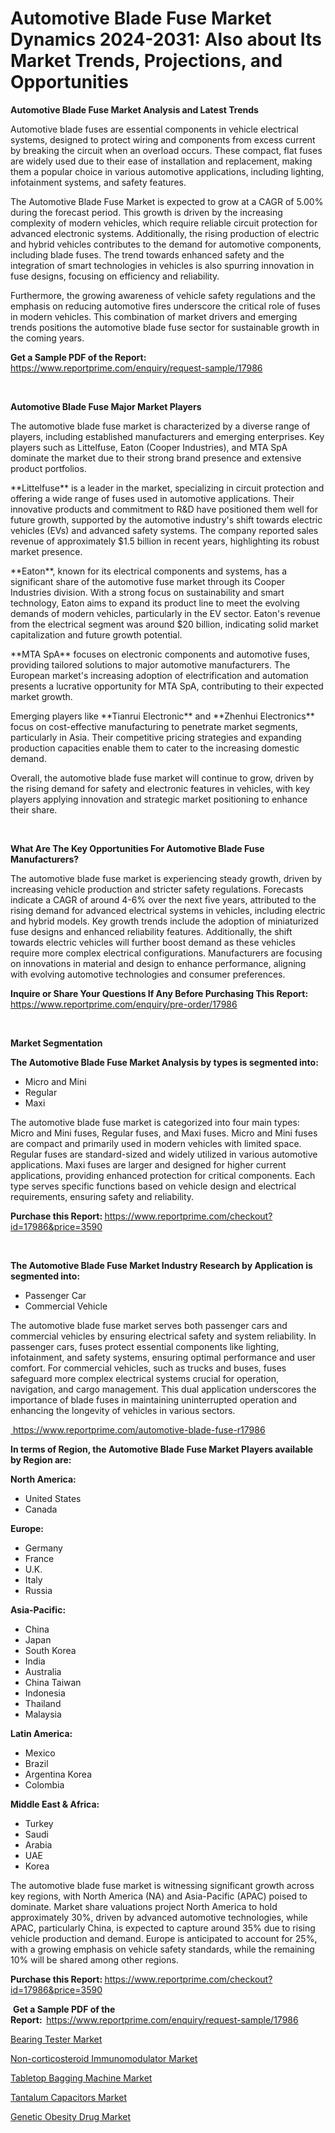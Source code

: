 <p><h1>Automotive Blade Fuse Market Dynamics 2024-2031: Also about Its Market Trends, Projections, and Opportunities</h1></p><p><strong>Automotive Blade Fuse Market Analysis and Latest Trends</strong></p>
<p><p>Automotive blade fuses are essential components in vehicle electrical systems, designed to protect wiring and components from excess current by breaking the circuit when an overload occurs. These compact, flat fuses are widely used due to their ease of installation and replacement, making them a popular choice in various automotive applications, including lighting, infotainment systems, and safety features.</p><p>The Automotive Blade Fuse Market is expected to grow at a CAGR of 5.00% during the forecast period. This growth is driven by the increasing complexity of modern vehicles, which require reliable circuit protection for advanced electronic systems. Additionally, the rising production of electric and hybrid vehicles contributes to the demand for automotive components, including blade fuses. The trend towards enhanced safety and the integration of smart technologies in vehicles is also spurring innovation in fuse designs, focusing on efficiency and reliability.</p><p>Furthermore, the growing awareness of vehicle safety regulations and the emphasis on reducing automotive fires underscore the critical role of fuses in modern vehicles. This combination of market drivers and emerging trends positions the automotive blade fuse sector for sustainable growth in the coming years.</p></p>
<p><strong>Get a Sample PDF of the Report:&nbsp;</strong> <a href="https://www.reportprime.com/enquiry/request-sample/17986?utm_campaign=24&utm_medium=2&utm_source=Github&utm_content=ia&utm_term=27112024&utm_id=automotive-blade-fuse">https://www.reportprime.com/enquiry/request-sample/17986</a></p>
<p>&nbsp;</p>
<p><strong>Automotive Blade Fuse Major Market Players</strong></p>
<p><p>The automotive blade fuse market is characterized by a diverse range of players, including established manufacturers and emerging enterprises. Key players such as Littelfuse, Eaton (Cooper Industries), and MTA SpA dominate the market due to their strong brand presence and extensive product portfolios.</p><p>**Littelfuse** is a leader in the market, specializing in circuit protection and offering a wide range of fuses used in automotive applications. Their innovative products and commitment to R&D have positioned them well for future growth, supported by the automotive industry's shift towards electric vehicles (EVs) and advanced safety systems. The company reported sales revenue of approximately $1.5 billion in recent years, highlighting its robust market presence.</p><p>**Eaton**, known for its electrical components and systems, has a significant share of the automotive fuse market through its Cooper Industries division. With a strong focus on sustainability and smart technology, Eaton aims to expand its product line to meet the evolving demands of modern vehicles, particularly in the EV sector. Eaton's revenue from the electrical segment was around $20 billion, indicating solid market capitalization and future growth potential.</p><p>**MTA SpA** focuses on electronic components and automotive fuses, providing tailored solutions to major automotive manufacturers. The European market's increasing adoption of electrification and automation presents a lucrative opportunity for MTA SpA, contributing to their expected market growth.</p><p>Emerging players like **Tianrui Electronic** and **Zhenhui Electronics** focus on cost-effective manufacturing to penetrate market segments, particularly in Asia. Their competitive pricing strategies and expanding production capacities enable them to cater to the increasing domestic demand.</p><p>Overall, the automotive blade fuse market will continue to grow, driven by the rising demand for safety and electronic features in vehicles, with key players applying innovation and strategic market positioning to enhance their share.</p></p>
<p>&nbsp;</p>
<p><strong>What Are The Key Opportunities For Automotive Blade Fuse Manufacturers?</strong></p>
<p><p>The automotive blade fuse market is experiencing steady growth, driven by increasing vehicle production and stricter safety regulations. Forecasts indicate a CAGR of around 4-6% over the next five years, attributed to the rising demand for advanced electrical systems in vehicles, including electric and hybrid models. Key growth trends include the adoption of miniaturized fuse designs and enhanced reliability features. Additionally, the shift towards electric vehicles will further boost demand as these vehicles require more complex electrical configurations. Manufacturers are focusing on innovations in material and design to enhance performance, aligning with evolving automotive technologies and consumer preferences.</p></p>
<p><strong>Inquire or Share Your Questions If Any Before Purchasing This Report:</strong> <a href="https://www.reportprime.com/enquiry/pre-order/17986?utm_campaign=24&utm_medium=2&utm_source=Github&utm_content=ia&utm_term=27112024&utm_id=automotive-blade-fuse">https://www.reportprime.com/enquiry/pre-order/17986</a></p>
<p>&nbsp;</p>
<p><strong>Market Segmentation</strong></p>
<p><strong>The Automotive Blade Fuse Market Analysis by types is segmented into:</strong></p>
<p><ul><li>Micro and Mini</li><li>Regular</li><li>Maxi</li></ul></p>
<p><p>The automotive blade fuse market is categorized into four main types: Micro and Mini fuses, Regular fuses, and Maxi fuses. Micro and Mini fuses are compact and primarily used in modern vehicles with limited space. Regular fuses are standard-sized and widely utilized in various automotive applications. Maxi fuses are larger and designed for higher current applications, providing enhanced protection for critical components. Each type serves specific functions based on vehicle design and electrical requirements, ensuring safety and reliability.</p></p>
<p><strong>Purchase this Report:&nbsp;</strong><a href="https://www.reportprime.com/checkout?id=17986&price=3590&utm_campaign=24&utm_medium=2&utm_source=Github&utm_content=ia&utm_term=27112024&utm_id=automotive-blade-fuse">https://www.reportprime.com/checkout?id=17986&price=3590</a></p>
<p>&nbsp;</p>
<p><strong>The Automotive Blade Fuse Market Industry Research by Application is segmented into:</strong></p>
<p><ul><li>Passenger Car</li><li>Commercial Vehicle</li></ul></p>
<p><p>The automotive blade fuse market serves both passenger cars and commercial vehicles by ensuring electrical safety and system reliability. In passenger cars, fuses protect essential components like lighting, infotainment, and safety systems, ensuring optimal performance and user comfort. For commercial vehicles, such as trucks and buses, fuses safeguard more complex electrical systems crucial for operation, navigation, and cargo management. This dual application underscores the importance of blade fuses in maintaining uninterrupted operation and enhancing the longevity of vehicles in various sectors.</p></p>
<p><a href="https://www.reportprime.com/automotive-blade-fuse-r17986?utm_campaign=24&utm_medium=2&utm_source=Github&utm_content=ia&utm_term=27112024&utm_id=automotive-blade-fuse">&nbsp;https://www.reportprime.com/automotive-blade-fuse-r17986</a></p>
<p><strong>In terms of Region, the Automotive Blade Fuse Market Players available by Region are:</strong></p>
<p>
    <p> <strong> North America: </strong>
        <ul>
            <li>United States</li>
            <li>Canada</li>
        </ul>
        </p> 
    <p> <strong> Europe: </strong>
        <ul>
            <li>Germany</li>
            <li>France</li>
            <li>U.K.</li>
            <li>Italy</li>
            <li>Russia</li>
        </ul>
        </p> 
    <p> <strong> Asia-Pacific: </strong>
        <ul>
            <li>China</li>
            <li>Japan</li>
            <li>South Korea</li>
            <li>India</li>
            <li>Australia</li>
            <li>China Taiwan</li>
            <li>Indonesia</li>
            <li>Thailand</li>
            <li>Malaysia</li>
        </ul>
        </p> 
    <p> <strong> Latin America: </strong>
        <ul>
            <li>Mexico</li>
            <li>Brazil</li>
            <li>Argentina Korea</li>
            <li>Colombia</li>
        </ul>
        </p> 
    <p> <strong> Middle East & Africa: </strong>
        <ul>
            <li>Turkey</li>
            <li>Saudi</li>
            <li>Arabia</li>
            <li>UAE</li>
            <li>Korea</li>
        </ul>
    </p>
    </p>
<p><p>The automotive blade fuse market is witnessing significant growth across key regions, with North America (NA) and Asia-Pacific (APAC) poised to dominate. Market share valuations project North America to hold approximately 30%, driven by advanced automotive technologies, while APAC, particularly China, is expected to capture around 35% due to rising vehicle production and demand. Europe is anticipated to account for 25%, with a growing emphasis on vehicle safety standards, while the remaining 10% will be shared among other regions.</p></p>
<p><strong>Purchase this Report: </strong><a href="https://www.reportprime.com/checkout?id=17986&price=3590&utm_campaign=24&utm_medium=2&utm_source=Github&utm_content=ia&utm_term=27112024&utm_id=automotive-blade-fuse">https://www.reportprime.com/checkout?id=17986&price=3590</a></p>
<p>&nbsp;<strong>Get a Sample PDF of the Report:&nbsp;&nbsp;</strong><a href="https://www.reportprime.com/enquiry/request-sample/17986?utm_campaign=24&utm_medium=2&utm_source=Github&utm_content=ia&utm_term=27112024&utm_id=automotive-blade-fuse">https://www.reportprime.com/enquiry/request-sample/17986</a></p>
<p><strong></strong></p>
<p><p><a href="https://www.linkedin.com/pulse/bearing-tester-market-ecosystem-competitive-landscape-strategic-lbzyc?utm_campaign=24&utm_medium=2&utm_source=Github&utm_content=ia&utm_term=27112024&utm_id=automotive-blade-fuse">Bearing Tester Market</a></p><p><a href="https://issuu.com/reportprime-2/docs/non-corticosteroid-immunomodulator-_15f61df294aa80?utm_campaign=24&utm_medium=2&utm_source=Github&utm_content=ia&utm_term=27112024&utm_id=automotive-blade-fuse">Non-corticosteroid Immunomodulator Market</a></p><p><a href="https://www.linkedin.com/pulse/global-tabletop-bagging-machine-market-forecast-year-2024-3wkde?utm_campaign=24&utm_medium=2&utm_source=Github&utm_content=ia&utm_term=27112024&utm_id=automotive-blade-fuse">Tabletop Bagging Machine Market</a></p><p><a href="https://github.com/elizabethdagraca/Market-Research-Report-List-5/blob/main/tantalum-capacitors-market.md?utm_campaign=24&utm_medium=2&utm_source=Github&utm_content=ia&utm_term=27112024&utm_id=automotive-blade-fuse">Tantalum Capacitors Market</a></p><p><a href="https://issuu.com/reportprime-2/docs/genetic-obesity-drug-market-size-20_925155a444e2d6?utm_campaign=24&utm_medium=2&utm_source=Github&utm_content=ia&utm_term=27112024&utm_id=automotive-blade-fuse">Genetic Obesity Drug Market</a></p></p>